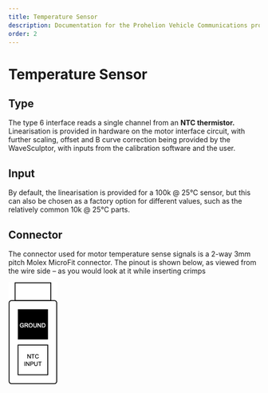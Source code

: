 ```yaml
---
title: Temperature Sensor
description: Documentation for the Prohelion Vehicle Communications protocol
order: 2
---
```


# Temperature Sensor

## Type

The type 6 interface reads a single channel from an __NTC thermistor.__  Linearisation is provided in hardware on the motor interface circuit, with further scaling, offset and B curve correction being provided by the WaveSculptor, with inputs from the calibration software and the user.

## Input

By default, the linearisation is provided for a 100k @ 25°C sensor, but this can also be chosen as a factory option for different values, such as the relatively common 10k @ 25°C parts.

## Connector

The connector used for motor temperature sense signals is a 2-way 3mm pitch Molex MicroFit connector.  The pinout is shown below, as viewed from the wire side – as you would look at it while inserting crimps

![Connector Diagram](images/connector2.png)

